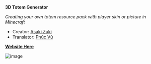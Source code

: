**3D Totem Generator**

_Creating your own totem resource pack with player skin or picture in Minecraft_
+ Creator: [Asaki Zuki](https://www.youtube.com/@asakizuki)
+ Translator: [Phúc Vũ](https://www.facebook.com/profile.php?id=100036150383726)

[**Website Here**](https://asakizuki.github.io/3d-totem-generator/)

![image](https://github.com/asakizuki/3d-totem-generator/assets/108646953/bf39d793-b3a6-41b9-b5de-9efb8b561fd8)
